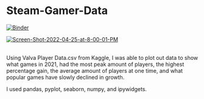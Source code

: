 # Steam-Gamer-Data

[![Binder](https://mybinder.org/badge_logo.svg)](https://mybinder.org/v2/gh/Ambush3/Steam-Gamer-Data/HEAD)

<a href="https://ibb.co/4P5jKjP"><img src="https://i.ibb.co/9sCqcqs/Screen-Shot-2022-04-25-at-8-00-01-PM.png" alt="Screen-Shot-2022-04-25-at-8-00-01-PM" border="0"></a><br /><a target='_blank' href='https://statewideinventory.org/volkswagen-0-60-times'></a><br />

Using Valva Player Data.csv from Kaggle, I was able to plot out data to show what games in 2021, had the most peak amount of players, the highest percentage gain, the average amount of players at one time, and what popular games have slowly declined in growth. 

I used pandas, pyplot, seaborn, numpy, and ipywidgets.
